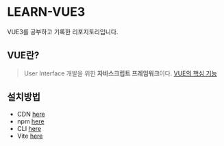 # LEARN-VUE3
VUE3를 공부하고 기록한 리포지토리입니다.

## VUE란?
>User Interface 개발을 위한 **자바스크립트 프레임워크**이다.
>[VUE의 핵심 기능]()
## 설치방법
* CDN [here]()
* npm [here]()
* CLI [here]()
* Vite [here]()

